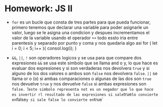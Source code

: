# Homework: JS II

* `for` es un bucle que consta de tres partes para que pueda funcionar, primero tenemos que declarar una variable para poder asignarle un valor, luego se le asigna una condicion y despues incrementamos el valor de la variable usando el operador  `++` todo essto iria entre parentesis  y separado por punto y coma y nos quedaria algo asi
for ( let i = 0; i < 5; i++ ){
    consol.log(i);
}    

* `&&`, `||`, `!` son operadores logicos y se usa para que compare dos expresiones
`&&` se usa este simbolo que se llama and o y, lo que hace es evaluar dos expresiones y si son verdaderas nos devolvera `true` y si alguno de los dos valores o ambos son `false` nos devolvera `false`.
`||` se llama or o (o) si ambas comparaciones o algunas de las dos son `true` nos devuelve `true` y nos devuelve `false` si ambas expresiones son `false.
`!` este simbolo representa not es un negador que lo que hace es invertir rl resultado de las expresiones si sale `true` lo convierte en `false` y si sale false lo convierte en `true` 